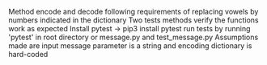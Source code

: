 Method encode and decode following requirements of replacing vowels by numbers indicated in the dictionary
Two tests methods verify the functions work as expected
Install pytest -> pip3 install pytest 
run tests by running 'pytest' in root directory or message.py and test_message.py
Assumptions made are input message parameter is a string and encoding dictionary is hard-coded

